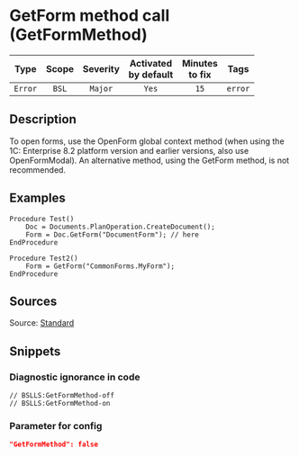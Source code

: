 # GetForm method call (GetFormMethod)

|  Type   | Scope | Severity | Activated<br>by default | Minutes<br>to fix |  Tags   |
|:-------:|:-----:|:--------:|:-----------------------------:|:-----------------------:|:-------:|
| `Error` | `BSL` | `Major`  |             `Yes`             |          `15`           | `error` |

<!-- Блоки выше заполняются автоматически, не трогать -->
## Description
<!-- Описание диагностики заполняется вручную. Необходимо понятным языком описать смысл и схему работу -->
To open forms, use the OpenForm global context method (when using the 1C: Enterprise 8.2 platform version and earlier versions, also use OpenFormModal). An alternative method, using the GetForm method, is not recommended.
## Examples
<!-- В данном разделе приводятся примеры, на которые диагностика срабатывает, а также можно привести пример, как можно исправить ситуацию -->
```bsl
Procedure Test()
    Doc = Documents.PlanOperation.CreateDocument();
    Form = Doc.GetForm("DocumentForm"); // here
EndProcedure
```
```bsl
Procedure Test2()
    Form = GetForm("CommonForms.MyForm");
EndProcedure
```

## Sources
<!-- Необходимо указывать ссылки на все источники, из которых почерпнута информация для создания диагностики -->

Source: [Standard](https://its.1c.ru/db/v8std/content/404/hdoc)

## Snippets

<!-- Блоки ниже заполняются автоматически, не трогать -->
### Diagnostic ignorance in code

```bsl
// BSLLS:GetFormMethod-off
// BSLLS:GetFormMethod-on
```

### Parameter for config

```json
"GetFormMethod": false
```
